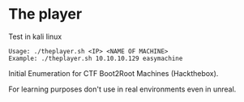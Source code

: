 # The player

Test in kali linux
```
Usage: ./theplayer.sh <IP> <NAME OF MACHINE>
Example: ./theplayer.sh 10.10.10.129 easymachine
```
Initial Enumeration for CTF Boot2Root Machines (Hackthebox).

For learning purposes don't use in real environments even in unreal. 
